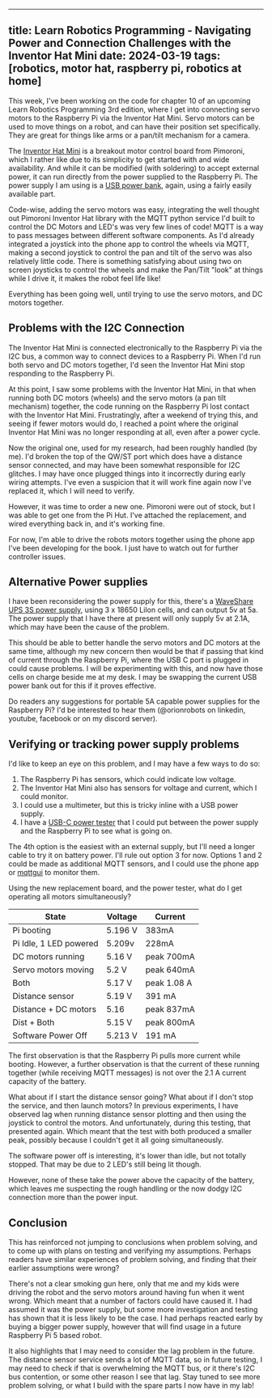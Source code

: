 ---
title: Learn Robotics Programming - Navigating Power and Connection Challenges with the Inventor Hat Mini
date: 2024-03-19
tags: [robotics, motor hat, raspberry pi, robotics at home]
----
This week, I've been working on the code for chapter 10 of an upcoming Learn Robotics Programming 3rd edition,
where I get into connecting servo motors to the Raspberry Pi via the Inventor Hat Mini. Servo motors can be used to move things on a robot, and can have their position set specifically. They are great for things like arms or a pan/tilt mechanism for a camera.

The [Inventor Hat Mini](https://shop.pimoroni.com/products/inventor-hat-mini?variant=40588023464019) is a breakout motor control board from Pimoroni,
which I rather like due to its simplicity to get started with and wide availability.
And while it can be modified (with soldering) to accept external power, it can run directly from the power supplied to the Raspberry Pi.
The power supply I am using is a [USB power bank](https://shop.pimoroni.com/products/nanowave-3-5000mah-usb-c-a-power-bank?variant=39701956558931), again, using a fairly easily available part.

Code-wise, adding the servo motors was easy,
integrating the well thought out Pimoroni Inventor Hat library with the MQTT python service I'd built to control the DC Motors and LED's was very few lines of code! MQTT is a way to pass messages between different software components.
As I'd already integrated a joystick into the phone app to control the wheels via MQTT,
making a second joystick to control the pan and tilt of the servo was also relatively little code.
There is something satisfying about using two on screen joysticks to control the wheels and make the Pan/Tilt "look" at things while I drive it, it makes the robot feel life like!

Everything has been going well, until trying to use the servo motors, and DC motors together.

## Problems with the I2C Connection

The Inventor Hat Mini is connected electronically to the Raspberry Pi via the I2C bus, a common way to connect devices to a Raspberry Pi.
When I'd run both servo and DC motors together, I'd seen the Inventor Hat Mini stop responding to the Raspberry Pi.

At this point, I saw some problems with the Inventor Hat Mini,
in that when running both DC motors (wheels) and the servo motors (a pan tilt mechanism) together,
the code running on the Raspberry Pi lost contact with the Inventor Hat Mini.
Frustratingly, after a weekend of trying this, and seeing if fewer motors would do,
I reached a point where the original Inventor Hat Mini was no longer responding at all, even after a power cycle.

Now the original one, used for my research, had been roughly handled (by me).
I'd broken the top of the QW/ST port which does have a distance sensor connected, and may have been somewhat responsible for I2C glitches.
I may have once plugged things into it incorrectly during early wiring attempts.
I've even a suspicion that it will work fine again now I've replaced it, which I will need to verify.

However, it was time to order a new one. Pimoroni were out of stock, but I was able to get one from the Pi Hut.
I've attached the replacement, and wired everything back in, and it's working fine.

For now, I'm able to drive the robots motors together using the phone app I've been developing for the book.
I just have to watch out for further controller issues.

## Alternative Power supplies

I have been reconsidering the power supply for this, there's a [WaveShare UPS 3S power supply](https://www.waveshare.com/wiki/UPS_Module_3S), using 3 x 18650 LiIon cells, and can output 5v at 5a. The power supply that I have there at present will only supply 5v at 2.1A, which may have been the cause of the problem.

This should be able to better handle the servo motors and DC motors at the same time, although my new concern then would be that if passing that kind of current through the Raspberry Pi, where the USB C port is plugged in could cause problems. I will be experimenting with this, and now have those cells on charge beside me at my desk. I may be swapping the current USB power bank out for this if it proves effective.

Do readers any suggestions for portable 5A capable power supplies for the Raspberry Pi? I'd be interested to hear them (@orionrobots on linkedin, youtube, facebook or on my discord server).

## Verifying or tracking power supply problems

I'd like to keep an eye on this problem, and I may have a few ways to do so:

1. The Raspberry Pi has sensors, which could indicate low voltage.
2. The Inventor Hat Mini also has sensors for voltage and current, which I could monitor.
3. I could use a multimeter, but this is tricky inline with a USB power supply.
4. I have a [USB-C power tester](https://amzn.to/3TKZXdH) that I could put between the power supply and the Raspberry Pi to see what is going on.

The 4th option is the easiest with an external supply, but I'll need a longer cable to try it on battery power. I'll rule out option 3 for now. Options 1 and 2 could be made as additional MQTT sensors, and I could use the phone app or [mqttgui](https://github.com/EdJoPaTo/mqttui) to monitor them.

Using the new replacement board, and the power tester, what do I get operating all motors simultaneously?

| State | Voltage | Current |
| --- | --- | --- |
| Pi booting | 5.196 V | 383mA |
| Pi Idle, 1 LED powered | 5.209v | 228mA |
| DC motors running | 5.16 V | peak 700mA |
| Servo motors moving | 5.2 V | peak 640mA |
| Both | 5.17 V | peak 1.08 A |
| Distance sensor | 5.19 V | 391 mA |
| Distance + DC motors | 5.16 | peak 837mA |
| Dist + Both | 5.15 V | peak 800mA |
| Software Power Off | 5.213 V | 191 mA |

The first observation is that the Raspberry Pi pulls more current while booting. However, a further observation is that the current of these running together (while receiving MQTT messages) is not over the 2.1 A current capacity of the battery.

What about if I start the distance sensor going? What about if I don't stop the service, and then launch motors?
In previous experiments, I have observed lag when running distance sensor plotting and then using the joystick to control the motors. And unfortunately, during this testing, that presented again.
Which meant that the test with both produced a smaller peak, possibly because I couldn't get it all going simultaneously.

The software power off is interesting, it's lower than idle, but not totally stopped. That may be due to 2 LED's still being lit though.

However, none of these take the power above the capacity of the battery, which leaves me suspecting the rough handling or the now dodgy I2C connection more than the power input.

## Conclusion

This has reinforced not jumping to conclusions when problem solving, and to come up with plans on testing and verifying my assumptions. Perhaps readers have similar experiences of problem solving, and finding that their earlier assumptions were wrong?

There's not a clear smoking gun here, only that me and my kids were driving the robot and the servo motors around having fun when it went wrong. Which meant that a number of factors could have caused it. I had assumed it was the power supply, but some more investigation and testing has shown that it is less likely to be the case. I had perhaps reacted early by buying a bigger power supply, however that will find usage in a future Raspberry Pi 5 based robot.

It also highlights that I may need to consider the lag problem in the future. The distance sensor service sends a lot of MQTT data, so in future testing, I may need to check if that is overwhelming the MQTT bus, or it there's I2C bus contention, or some other reason I see that lag. Stay tuned to see more problem solving, or what I build with the spare parts I now have in my lab!
